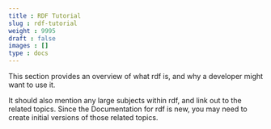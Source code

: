 ```yaml
---
title : RDF Tutorial
slug : rdf-tutorial
weight : 9995
draft : false
images : []
type : docs
---
```


This section provides an overview of what rdf is, and why a developer might want to use it.

It should also mention any large subjects within rdf, and link out to the related topics.  Since the Documentation for rdf is new, you may need to create initial versions of those related topics.


